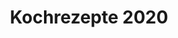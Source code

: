 ---
templateKey: projekt-item
bild:
  image: /img/projekte_kochen.jpg
  alt: Kochen
title: Kochrezepte 2020
link: kochrezepte-2020
beschreibung: Eine Ansammlung aller Kochrezepte unserer Mitglieder. Das Ziel ist ein Kochbuch der Regionalgruppe Zürich.
reihenfolge: 1
---